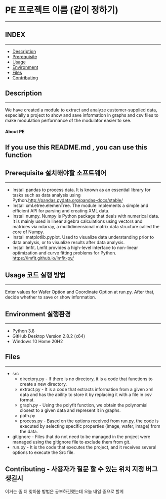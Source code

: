 # PE 프로젝트 이름 (같이 정하기)
***
## INDEX
***
- [Description](#Description)
- [Prerequisite](#Prerequisite)
- [Usage](#Usage)
- [Environment](#Environment)
- [Files](#Files)
- [Contributing](#contributing)




## Description
***
We have created a module to extract and analyze customer-supplied data, especially a project to show and save information in graphs and csv files to make modulation performance of the modulator easier to see.

#### About PE
**If you use this README.md , you can use this function**
-  

## Prerequisite 설치해야할 소프트웨어
***
* Install pandas to process data. It is known as an essential library for tasks such as data analysis using Python.<http://pandas.pydata.org/pandas-docs/stable/>
* Install xml.etree.elemenTree. The module implements a simple and efficient API for parsing and creating XML data.
* Install numpy. Numpy is Python package that deals with numerical data. It is mainly used in linear algebra calculations using vectors and matrices via ndarray, a multidimensional matrix data structure called the core of Numpy.
* Install matplotlib.pyplot. Used to visualize data understanding prior to data analysis, or to visualize results after data analysis.
* Install lmfit. Lmfit provides a high-level interface to non-linear optimization and curve fitting problems for Python.
  <https://lmfit.github.io/lmfit-py/>
<!--
작성한 코드를 실행하기 전에 설치해야할 pakage나 의존성이 걸리는 문제
-->

## Usage 코드 실행 방법
***
Enter values for Wafer Option and Coordinate Option at run.py. After that, decide whether to save or show information.
<!--
작성한 코드를 어떻게 실행해야 하는지에 대한 가이드라인
Usage Example을 함께 작성
-->

## Environment 실행환경
***
* Python 3.8 
* GitHub Desktop Version 2.8.2 (x64)
* Windows 10 Home 20H2
<!--
실행환경에 대해 작성하면 된다. OS나 컴파일러 혹은 Hardware와 관련된 환경
-->

## Files
***
* src
  * directory.py - If there is no directory, it is a code that functions to create a new directory.
  * extract.py - It is a code that extracts information from a given xml data and has the ability to store it by replacing it with a file in csv format.
  * graph.py - Using the polyfit function, we obtain the polynomial closest to a given data and represent it in graphs.
  * path.py 
  * process.py - Based on the options received from run.py, the code is executed by selecting specific properties (image, wafer, image) from the data.
* gitignore   - Files that do not need to be managed in the project were managed using the gitignore file to exclude them from git.
* run.py      - It is the code that executes the project, and it receives several options to execute the Src file.
<!--
중요한 코드 파일들 몇 개를 대상으로 해당 파일이 어떠한 역할을 하는 파일인지를 간단히 설명해주면 전반적인 맥락을 파악하기에 좋을 것 같아 추가하였다.
-->

## Contributing - 사용자가 질문 할 수 있는 위치 지정 버그 생길시
이거는 좀 더 찾아봄 방법은 공부하긴했는데 오늘 내일 중으로 할게 
<!-- 
license 기입하기
-->
